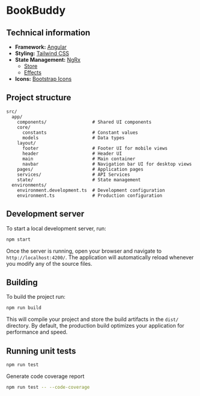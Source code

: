 # BookBuddy

## Technical information

- **Framework:** [Angular]([https://](https://angular.dev/))
- **Styling:** [Tailwind CSS]([https://](https://tailwindcss.com/))
- **State Management:** [NgRx]([https://](https://ngrx.io/docs))
  - [Store]([https://](https://ngrx.io/guide/store))
  - [Effects]([https://](https://ngrx.io/guide/effects))
- **Icons:** [Bootstrap Icons]([https://](https://icons.getbootstrap.com/))

## Project structure

```.
src/
  app/
    components/                 # Shared UI components
    core/
      constants                 # Constant values 
      models                    # Data types
    layout/
      footer                    # Footer UI for mobile views
      header                    # Header UI
      main                      # Main container
      navbar                    # Navigation bar UI for desktop views
    pages/                      # Application pages
    services/                   # API Services
    state/                      # State management
  environments/
    environment.development.ts  # Development configuration
    environment.ts              # Production configuration

```

## Development server

To start a local development server, run:

```bash
npm start
```

Once the server is running, open your browser and navigate to `http://localhost:4200/`. The application will automatically reload whenever you modify any of the source files.

## Building

To build the project run:

```bash
npm run build
```

This will compile your project and store the build artifacts in the `dist/` directory. By default, the production build optimizes your application for performance and speed.

## Running unit tests

```bash
npm run test
```

Generate code coverage report

```bash
npm run test -- --code-coverage
```
